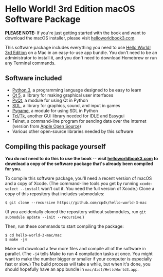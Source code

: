 # Hello World! 3rd Edition macOS Software Package

**PLEASE NOTE:** If you're just getting started with the book and want to download the macOS installer, please visit [helloworldbook3.com][book].

This software package includes everything you need to use [Hello World! 3rd Edition][book] on a Mac in an easy-to-use app bundle. You don't need to be an administrator to install it, and you don't need to download Homebrew or run any Terminal commands.

[book]: http://helloworldbook3.com

## Software included

- [Python 3](https://www.python.org), a programming language designed to be easy to learn
- [Qt 5](https://www.qt.io), a library for making graphical user interfaces
- [PyQt](https://riverbankcomputing.com/software/pyqt/intro), a module for using Qt in Python
- [SDL](https://www.libsdl.org), a library for graphics, sound, and input in games
- [Pygame](https://www.pygame.org/), a module for using SDL in Python
- [Tcl/Tk](https://www.tcl.tk), another GUI library needed for IDLE and Easygui
- Telnet, a command-line program for sending data over the Internet (version from [Apple Open Source](https://opensource.apple.com))
- Various other open-source libraries needed by this software

## Compiling this package yourself

**You do not need to do this to use the book -- visit [helloworldbook3.com][book] to download a copy of the software package that's already been compiled for you.**

To compile this software package, you'll need a recent version of macOS and a copy of Xcode. (The command-line tools you get by running `xcode-select --install` won't cut it. You need the full version of Xcode.) Clone a copy of this repository that includes submodules:

```
$ git clone --recursive https://github.com/cp4k/hello-world-3-mac
```

(If you accidentally cloned the repository without submodules, run `git submodule update --init --recursive`.)

Then, run these commands to start compiling the package:

```
$ cd hello-world-3-mac/mac
$ make -j4
```

Make will download a few more files and compile all of the software in parallel. (The `-j4` tells Make to run 4 compilation tasks at once. You might want to make the number bigger or smaller if your computer is especially fast or slow.) The build process will take a while, but when it's done, you should hopefully have an app bundle in `mac/dist/HelloWorld3.app`.